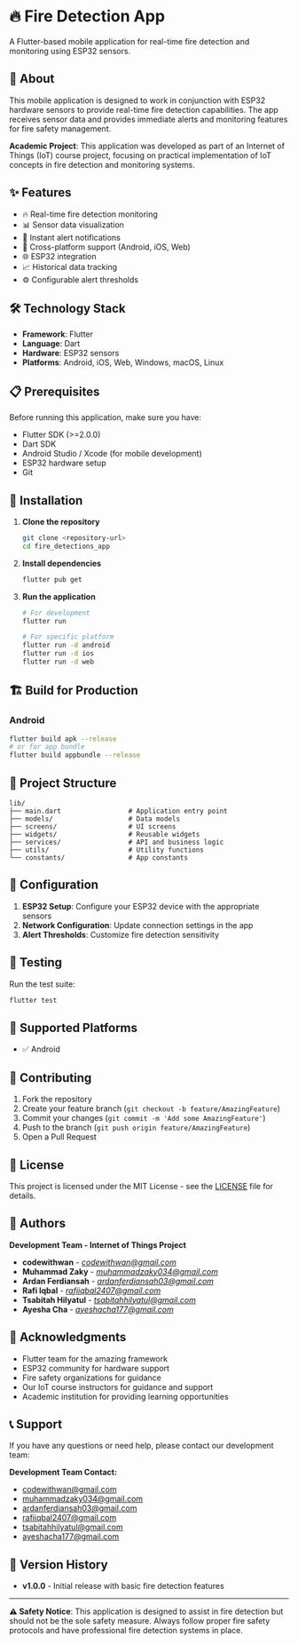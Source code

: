 # 🔥 Fire Detection App

A Flutter-based mobile application for real-time fire detection and monitoring using ESP32 sensors.

## 📱 About

This mobile application is designed to work in conjunction with ESP32 hardware sensors to provide real-time fire detection capabilities. The app receives sensor data and provides immediate alerts and monitoring features for fire safety management.

**Academic Project**: This application was developed as part of an Internet of Things (IoT) course project, focusing on practical implementation of IoT concepts in fire detection and monitoring systems.

## ✨ Features

- 🔥 Real-time fire detection monitoring
- 📊 Sensor data visualization
- 🚨 Instant alert notifications
- 📱 Cross-platform support (Android, iOS, Web)
- 🌐 ESP32 integration
- 📈 Historical data tracking
- ⚙️ Configurable alert thresholds

## 🛠️ Technology Stack

- **Framework**: Flutter
- **Language**: Dart
- **Hardware**: ESP32 sensors
- **Platforms**: Android, iOS, Web, Windows, macOS, Linux

## 📋 Prerequisites

Before running this application, make sure you have:

- Flutter SDK (>=2.0.0)
- Dart SDK
- Android Studio / Xcode (for mobile development)
- ESP32 hardware setup
- Git

## 🚀 Installation

1. **Clone the repository**
   ```bash
   git clone <repository-url>
   cd fire_detections_app
   ```

2. **Install dependencies**
   ```bash
   flutter pub get
   ```

3. **Run the application**
   ```bash
   # For development
   flutter run

   # For specific platform
   flutter run -d android
   flutter run -d ios
   flutter run -d web
   ```

## 🏗️ Build for Production

### Android
```bash
flutter build apk --release
# or for app bundle
flutter build appbundle --release
```

## 📁 Project Structure

```
lib/
├── main.dart                 # Application entry point
├── models/                   # Data models
├── screens/                  # UI screens
├── widgets/                  # Reusable widgets
├── services/                 # API and business logic
├── utils/                    # Utility functions
└── constants/                # App constants
```

## 🔧 Configuration

1. **ESP32 Setup**: Configure your ESP32 device with the appropriate sensors
2. **Network Configuration**: Update connection settings in the app
3. **Alert Thresholds**: Customize fire detection sensitivity

## 🧪 Testing

Run the test suite:
```bash
flutter test
```

## 📱 Supported Platforms

- ✅ Android

## 🤝 Contributing

1. Fork the repository
2. Create your feature branch (`git checkout -b feature/AmazingFeature`)
3. Commit your changes (`git commit -m 'Add some AmazingFeature'`)
4. Push to the branch (`git push origin feature/AmazingFeature`)
5. Open a Pull Request

## 📄 License

This project is licensed under the MIT License - see the [LICENSE](LICENSE) file for details.

## 👥 Authors

**Development Team - Internet of Things Project**

- **codewithwan** - *codewithwan@gmail.com*
- **Muhammad Zaky** - *muhammadzaky034@gmail.com*
- **Ardan Ferdiansah** - *ardanferdiansah03@gmail.com*
- **Rafi Iqbal** - *rafiiqbal2407@gmail.com*
- **Tsabitah Hilyatul** - *tsabitahhilyatul@gmail.com*
- **Ayesha Cha** - *ayeshacha177@gmail.com*

## 🙏 Acknowledgments

- Flutter team for the amazing framework
- ESP32 community for hardware support
- Fire safety organizations for guidance
- Our IoT course instructors for guidance and support
- Academic institution for providing learning opportunities

## 📞 Support

If you have any questions or need help, please contact our development team:

**Development Team Contact:**
- codewithwan@gmail.com
- muhammadzaky034@gmail.com
- ardanferdiansah03@gmail.com
- rafiiqbal2407@gmail.com
- tsabitahhilyatul@gmail.com
- ayeshacha177@gmail.com

## 🔄 Version History

- **v1.0.0** - Initial release with basic fire detection features

---

**⚠️ Safety Notice**: This application is designed to assist in fire detection but should not be the sole safety measure. Always follow proper fire safety protocols and have professional fire detection systems in place.
